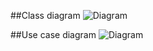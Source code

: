 ##Class diagram
![Diagram](https://www.planttext.com/api/plantuml/png/R991Ri8m44NtFeKLDb0fg5rqWr05GYmgjIKIlS2GJ8A5OqTZcmhHdgoB7gbNwCGOYjJkxCcRzsVaV7z-pPm7yg7LGhYTCfAiGr5gS4uMICwQev06Mfn8vqaAsMsjmPVGRf1YIKXiGUbvLH4wbqfTe78B3WiWTZO5suOZyI6IEC5iPXhHfwvI-KCwyb0UppBBDxsm5HUKySpPO3mbDD-3LXNJmz5aOwqMkGs-2txkdc23cgiHksIlVQZG-9WTJ-TTeXhsID3WCy-TAiejjMhKHkFIaDLwoBQK91lqQsoL0NAli4F3ONtF9QiWM_EUbevYu413FtCF37YXkhuEpWy8jAhNI7jLOhH84x-lwaNlGdS2sNrw5ZbzpolxPlBVb8byD5iavS6K-0TBY_yBPRVZyLqcJ-I3pFXyUT0vgqi5NbaZaYFouvjCJlFGvOppxJwx7kIwQOQcul_h1m00__y30000)

##Use case diagram
![Diagram](https://www.planttext.com/api/plantuml/png/L9BFRi8m3CRlVeg84plq1H2gaCQuWbPDFKUf2nPjWX9t3A4zsGvxfBt2dFGVN1hh5t-V7Rj_Fx-RmDfprpO0uKnMUHSG6gnPiLEUZYTM5NaqJCu24pUeFW8ge-Mp9NtqkWNGXfrNLqsCNkamH0Cs3Q7bYFjen2Ui4vHpH3gSg7SOGe1OMjkZb5sye_JQUIrcnIqmjeixB9slH74bYozHjoz7L3jNzMW7ou3-4sTK23BEdMVoEYLDLeLOLPxiUKPRGQXvbhs9xA9l0XuA7dOFTD8UTYLy0q0_cooNjeOmouifpaMyghMXXbWpAh5fuypsPPQM4NMhzHg_66sLvr1Cl7ZYKcsyY8xppPtgr9FiIARiGjTY9MtrgqbT3M5toN9vthRCuldWe9uiqj2IW-nHKcMGAOfz6jVMv5kL5Y8P_KwpobrjtvOs1YyyFH8sKa1-nNy0003__mC0)

